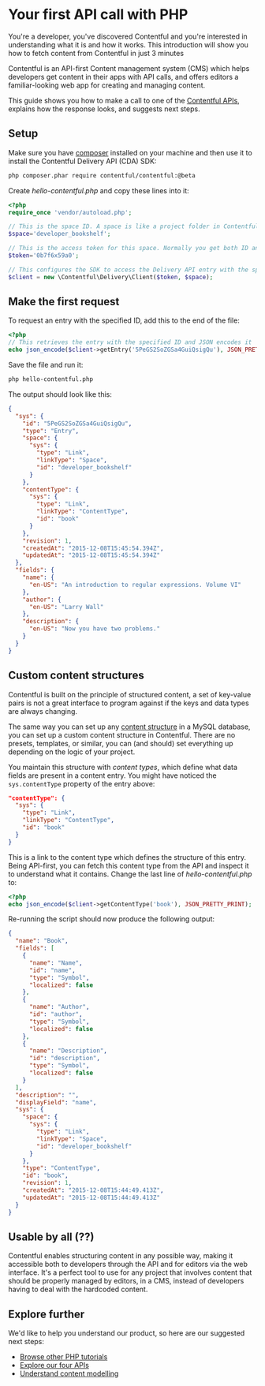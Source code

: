 # Your first API call with PHP

You're a developer, you've discovered Contentful and you're interested in understanding what it is and how it works. This introduction will show you how to fetch content from Contentful in just 3 minutes

Contentful is an API-first Content management system (CMS) which helps developers get content in their apps with API calls, and offers editors a familiar-looking web app for creating and managing content.

This guide shows you how to make a call to one of the [Contentful APIs](/developers/docs/concepts/apis), explains how the response looks, and suggests next steps.

## Setup

Make sure you have [composer](https://getcomposer.org) installed on your machine and then use it to install the Contentful Delivery API (CDA) SDK:

~~~bash
php composer.phar require contentful/contentful:@beta
~~~

Create _hello-contentful.php_ and copy these lines into it:

~~~php
<?php
require_once 'vendor/autoload.php';

// This is the space ID. A space is like a project folder in Contentful terms
$space='developer_bookshelf';

// This is the access token for this space. Normally you get both ID and the token in the Contentful web app
$token='0b7f6x59a0';

// This configures the SDK to access the Delivery API entry with the specified ID from the space defined at the top, using a space-specific access token.
$client = new \Contentful\Delivery\Client($token, $space);
~~~

## Make the first request

To request an entry with the specified ID, add this to the end of the file:

~~~php
<?php
// This retrieves the entry with the specified ID and JSON encodes it
echo json_encode($client->getEntry('5PeGS2SoZGSa4GuiQsigQu'), JSON_PRETTY_PRINT);
~~~

Save the file and run it:

~~~bash
php hello-contentful.php
~~~

The output should look like this:

~~~json
{
  "sys": {
    "id": "5PeGS2SoZGSa4GuiQsigQu",
    "type": "Entry",
    "space": {
      "sys": {
        "type": "Link",
        "linkType": "Space",
        "id": "developer_bookshelf"
      }
    },
    "contentType": {
      "sys": {
        "type": "Link",
        "linkType": "ContentType",
        "id": "book"
      }
    },
    "revision": 1,
    "createdAt": "2015-12-08T15:45:54.394Z",
    "updatedAt": "2015-12-08T15:45:54.394Z"
  },
  "fields": {
    "name": {
      "en-US": "An introduction to regular expressions. Volume VI"
    },
    "author": {
      "en-US": "Larry Wall"
    },
    "description": {
      "en-US": "Now you have two problems."
    }
  }
}
~~~

## Custom content structures

Contentful is built on the principle of structured content, a set of key-value pairs is not a great interface to program against if the keys and data types are always changing.

The same way you can set up any [content structure](/developers/docs/concepts/data-model) in a MySQL database, you can set up a custom content structure in Contentful. There are no presets, templates, or similar, you can (and should) set everything up depending on the logic of your project.

You maintain this structure with _content types_, which define what data fields are present in a content entry. You might have noticed the `sys.contentType` property of the entry above:

~~~json
"contentType": {
  "sys": {
    "type": "Link",
    "linkType": "ContentType",
    "id": "book"
  }
}
~~~

This is a link to the content type which defines the structure of this entry. Being API-first, you can fetch this content type from the API and inspect it to understand what it contains. Change the last line of _hello-contentful.php_ to:

~~~php
<?php
echo json_encode($client->getContentType('book'), JSON_PRETTY_PRINT);
~~~

Re-running the script should now produce the following output:

~~~json
{
  "name": "Book",
  "fields": [
    {
      "name": "Name",
      "id": "name",
      "type": "Symbol",
      "localized": false
    },
    {
      "name": "Author",
      "id": "author",
      "type": "Symbol",
      "localized": false
    },
    {
      "name": "Description",
      "id": "description",
      "type": "Symbol",
      "localized": false
    }
  ],
  "description": "",
  "displayField": "name",
  "sys": {
    "space": {
      "sys": {
        "type": "Link",
        "linkType": "Space",
        "id": "developer_bookshelf"
      }
    },
    "type": "ContentType",
    "id": "book",
    "revision": 1,
    "createdAt": "2015-12-08T15:44:49.413Z",
    "updatedAt": "2015-12-08T15:44:49.413Z"
  }
}
~~~

## Usable by all (??)

Contentful enables structuring content in any possible way, making it accessible both to developers through the API and for editors via the web interface. It's a perfect tool to use for any project that involves content that should be properly managed by editors, in a CMS, instead of developers having to deal with the hardcoded content.

## Explore further

We'd like to help you understand our product, so here are our suggested next steps:

- [Browse other PHP tutorials](/developers/docs/php/)
- [Explore our four APIs](/developers/docs/concepts/apis)
- [Understand content modelling](/developers/docs/concepts/data-model)
